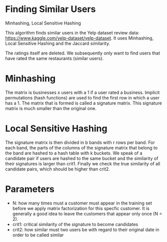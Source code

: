 # Finding Similar Users
Minhashing, Local Sensitive Hashing

This algorithm finds similar users in the Yelp dataset review data: https://www.kaggle.com/yelp-dataset/yelp-dataset. It uses Minhashing, Local Sensitive Hashing and the Jaccard similarity.

The ratings itself are deleted. We subsequently only want to find users that have rated the same restaurants (similar users). 

# Minhashing 
The matrix is businesses x users with a 1 if a user rated a business. Implicit permutations (hash functions) are used to find the first row in which a user has a 1. The matrix that is formed is called a signature matrix. This signature matrix is much smaller than the original one. 

# Local Sensitive Hashing
The signature matrix is then divided in b bands with r rows per band. For each band, the parts of the columns of the signature matrix that belong to the band are hashed to a hash table with k buckets. We speak of a candidate pair if users are hashed to the same bucket and the similarity of their signatures is larger than crit1. Finally we check the true similarity of all candidate pairs, which should be higher than crit2. 


# Parameters

- N: how many times must a customer must appear in the training set before we apply matrix factorization for this specfic customer.    It is generally a good idea to leave the customers that appear only once (N = 2). 
- crit1: critical similarity of the signature to become candidates
- crit2: how similar must two users be with regard to their original date in order to be called similar
 
